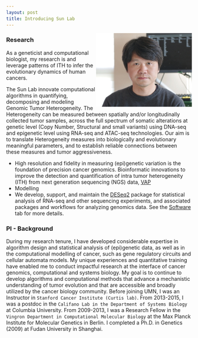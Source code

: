 ```yaml
---
layout: post
title: Introducing Sun Lab
---
```


<img style="float: right;" src="public/rupingsun.jpg">

### Research
As a geneticist and computational biologist, my research is  and leverage patterns of ITH to infer the evolutionary dynamics of human cancers. 

The Sun Lab innovate computational algorithms in quantifying, decomposing and modeling Genomic Tumor Heterogeneity.
The Heterogeneity can be measured between spatially and/or longitudinally collected tumor samples, across the full
spectrum of somatic alterations at genetic level (Copy Number, Structural and small variants) using DNA-seq and
epigenetic level using RNA-seq and ATAC-seq technologies.
Our aim is to translate Heterogeneity measures into biologically and evolutionary meaningful parameters,
and to establish reliable connections between these measures and tumor aggressiveness. 

* High resolution and fidelity in measuring (epi)genetic variation is the foundation of precision cancer genomics.
  Bioinformatic innovations to improve the detection and quantification of intra tumor heterogeneity (ITH) from next generation sequencing (NGS) data,
  [VAP](https://combine-lab.github.io/VAP/)
* Modelling 
* We develop, support, and maintain the
  [DESeq2](http://bioconductor.org/packages/DESeq2) package
  for statistical analysis of RNA-seq and other sequencing experiments,
  and associated packages and workflows for analyzing genomics
  data. See the [Software](pages/software.html) tab for more details.

### PI - Background

During my research tenure, I have developed considerable expertise in algorithm design and statistical analysis of (epi)genetic data, as well as in the computational modelling of cancer, such as gene regulatory circuits and cellular automata models. My unique experiences and quantitative training have enabled me to conduct impactful research at the interface of cancer genomics, computational and systems biology. My goal is to continue to develop algorithms and computational methods that advance a mechanistic understanding of tumor evolution and that are accessible and broadly utilized by the cancer biology community. Before joining UMN, I was an Instructor in `Stanford Cancer Institute (Curtis lab)`. From 2013-2015, I was a postdoc in the `Califano Lab in the Department of Systems Biology` at Columbia University. From 2009-2013, I was a Research Fellow in the `Vingron Department in Computational Molecular Biology` at the Max Planck Institute for Molecular Genetics in Berlin. I completed a Ph.D. in Genetics (2009) at Fudan University in Shanghai.


